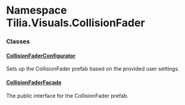 # Namespace Tilia.Visuals.CollisionFader

### Classes

#### [CollisionFaderConfigurator]

Sets up the CollisionFader prefab based on the provided user settings.

#### [CollisionFaderFacade]

The public interface for the CollisionFader prefab.

[CollisionFaderConfigurator]: CollisionFaderConfigurator.md
[CollisionFaderFacade]: CollisionFaderFacade.md
